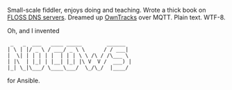 Small-scale fiddler, enjoys doing and teaching. Wrote a thick book on [FLOSS DNS servers](https://mens.de:/book). Dreamed up [OwnTracks](https://owntracks.org) over MQTT. Plain text. WTF-8.

Oh, and I invented

```
 _   _  ___   ____ _____        ______  
| \ | |/ _ \ / ___/ _ \ \      / / ___| 
|  \| | | | | |  | | | \ \ /\ / /\___ \ 
| |\  | |_| | |__| |_| |\ V  V /  ___) |
|_| \_|\___/ \____\___/  \_/\_/  |____/ 
```

for Ansible.
